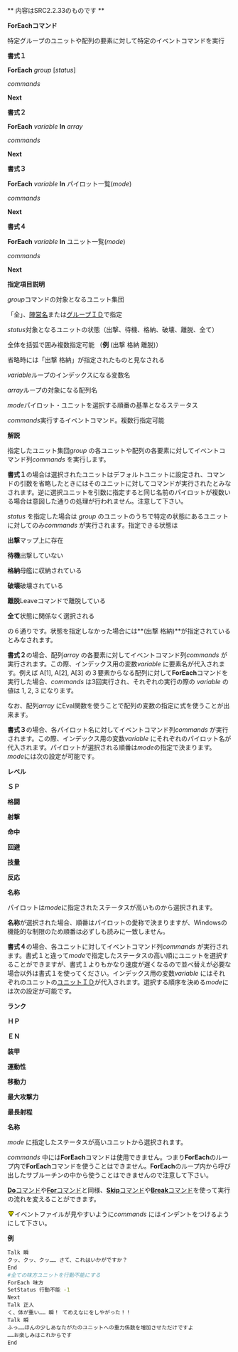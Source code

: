 ** 内容はSRC2.2.33のものです **

**ForEachコマンド**

特定グループのユニットや配列の要素に対して特定のイベントコマンドを実行

**書式１**

**ForEach** *group* [*status*]

*commands*

**Next**

**書式２**

**ForEach** *variable* **In** *array*

*commands*

**Next**

**書式３**

**ForEach** *variable* **In** パイロット一覧(*mode*)

*commands*

**Next**

**書式４**

**ForEach** *variable* **In** ユニット一覧(*mode*)

*commands*

**Next**

**指定項目説明**

*group*コマンドの対象となるユニット集団

「全」、[陣営名](陣営名.md)または[グループＩＤ](グループＩＤ.md)で指定

*status*対象となるユニットの状態（出撃、待機、格納、破壊、離脱、全て）

全体を括弧で囲み複数指定可能 （**例** (出撃 格納 離脱)）

省略時には「出撃 格納」が指定されたものと見なされる

*variable*ループのインデックスになる変数名

*array*ループの対象になる配列名

*mode*パイロット・ユニットを選択する順番の基準となるステータス

*commands*実行するイベントコマンド。複数行指定可能

**解説**

指定したユニット集団*group* の各ユニットや配列の各要素に対してイベントコマンド列*commands* を実行します。

**書式１**の場合は選択されたユニットはデフォルトユニットに設定され、コマンドの引数を省略したときにはそのユニットに対してコマンドが実行されたとみなされます。逆に選択ユニットを引数に指定すると同じ名前のパイロットが複数いる場合は意図した通りの処理が行われません。注意して下さい。

*status* を指定した場合は *group* のユニットのうちで特定の状態にあるユニットに対してのみ*commands* が実行されます。指定できる状態は

**出撃**マップ上に存在

**待機**出撃していない

**格納**母艦に収納されている

**破壊**破壊されている

**離脱**Leaveコマンドで離脱している

**全て**状態に関係なく選択される

の６通りです。状態を指定しなかった場合には**(出撃 格納)**が指定されているとみなされます。

**書式２**の場合、配列*array* の各要素に対してイベントコマンド列*commands* が実行されます。この際、インデックス用の変数*variable* に要素名が代入されます。例えば A[1], A[2], A[3] の３要素からなる配列に対して**ForEach**コマンドを実行した場合、*commands* は3回実行され、それぞれの実行の際の *variable* の値は 1, 2, 3 になります。

なお、配列*array* にEval関数を使うことで配列の変数の指定に式を使うことが出来ます。

**書式３**の場合、各パイロット名に対してイベントコマンド列*commands* が実行されます。この際、インデックス用の変数*variable* にそれぞれのパイロット名が代入されます。パイロットが選択される順番は*mode*の指定で決まります。*mode*には次の設定が可能です。

**レベル**

**ＳＰ**

**格闘**

**射撃**

**命中**

**回避**

**技量**

**反応**

**名称**

パイロットは*mode*に指定されたステータスが高いものから選択されます。

**名称**が選択された場合、順番はパイロットの愛称で決まりますが、Windowsの機能的な制限のため順番は必ずしも読みに一致しません。

**書式４**の場合、各ユニットに対してイベントコマンド列*commands* が実行されます。書式１と違って*mode*で指定したステータスの高い順にユニットを選択することができますが、書式１よりもかなり速度が遅くなるので並べ替えが必要な場合以外は書式１を使ってください。インデックス用の変数*variable* にはそれぞれのユニットの[ユニットＩＤ](ユニットＩＤ.md)が代入されます。選択する順序を決める*mode*には次の設定が可能です。

**ランク**

**ＨＰ**

**ＥＮ**

**装甲**

**運動性**

**移動力**

**最大攻撃力**

**最長射程**

**名称**

*mode* に指定したステータスが高いユニットから選択されます。

*commands* 中には**ForEach**コマンドは使用できません。つまり**ForEach**のループ内で**ForEach**コマンドを使うことはできません。**ForEach**のループ内から呼び出したサブルーチンの中から使うことはできませんので注意して下さい。

[**Do**コマンド](Doコマンド.md)や[**For**コマンド](Forコマンド.md)と同様、[**Skip**コマンド](Skipコマンド.md)や[**Break**コマンド](Breakコマンド.md)を使って実行の流れを変えることができます。

![](../images/bm0.gif)イベントファイルが見やすいように*commands* にはインデントをつけるようにして下さい。

**例**
```sh
Talk 瞬
クッ、クッ、クッ…… さて、これはいかがですか？
End
#全ての味方ユニットを行動不能にする
ForEach 味方
SetStatus 行動不能 -1
Next
Talk 正人
く、体が重い…… 瞬！ てめえなにをしやがった！！
Talk 瞬
ふっ……ほんの少しあなたがたのユニットへの重力係数を増加させただけですよ
……お楽しみはこれからです
End
```

